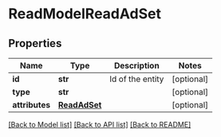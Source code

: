 # ReadModelReadAdSet

## Properties
Name | Type | Description | Notes
------------ | ------------- | ------------- | -------------
**id** | **str** | Id of the entity | [optional] 
**type** | **str** |  | [optional] 
**attributes** | [**ReadAdSet**](ReadAdSet.md) |  | [optional] 

[[Back to Model list]](../README.md#documentation-for-models) [[Back to API list]](../README.md#documentation-for-api-endpoints) [[Back to README]](../README.md)


